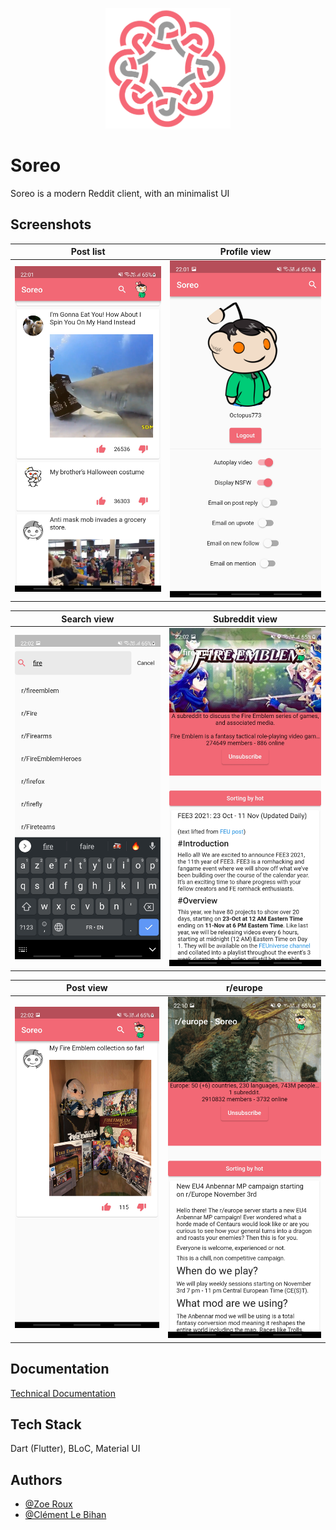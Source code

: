 <p align="center">
  <img src="./assets/logo.png" width="200">
  </p>


# Soreo

Soreo is a modern Reddit client, with an minimalist UI

## Screenshots

Post list                                             |  Profile view
:----------------------------------------------------:|:-------------------------------------------------------:
![App Screenshot](assets/ScreenShots/post_list.jpg)  |  ![App Screenshot](assets/ScreenShots/profile_view.jpg)

Search view                                           |  Subreddit view
------------------------------------------------------|---------------------------------------------------------
![App Screenshot](assets/ScreenShots/search_view.jpg) |  ![App Screenshot](assets/ScreenShots/subreddit_view.jpg)

Post view                                             |  r/europe
:----------------------------------------------------:|:-------------------------------------------------------:
![App Screenshot](assets/ScreenShots/post_view.jpg)   |  ![App Screenshot](assets/ScreenShots/eu_subreddit_view.jpg)

## Documentation

[Technical Documentation](https://octopus773.github.io/Soreo/)


## Tech Stack

Dart (Flutter), BLoC, Material UI

## Authors

- [@Zoe Roux](https://www.github.com/AnonymusRaccoon)
- [@Clément Le Bihan](https://www.github.com/Octopus773)
